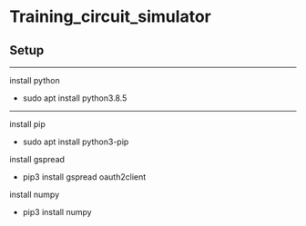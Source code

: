 # Training_circuit_simulator
## Setup
---
install python
- sudo apt install python3.8.5
---

install pip
- sudo apt install python3-pip

install gspread
- pip3 install gspread oauth2client

install numpy
- pip3 install numpy
